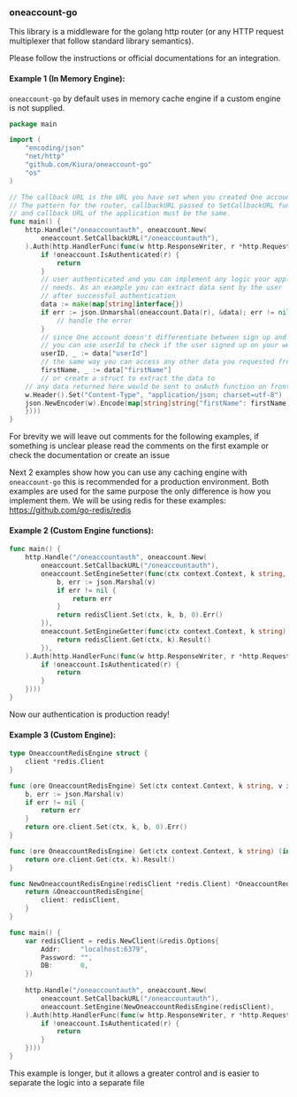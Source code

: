### oneaccount-go

This library is a middleware for the golang http router (or any HTTP request multiplexer that follow standard library semantics).

Please follow the instructions or official documentations for an integration.

#### Example 1 (In Memory Engine):
`oneaccount-go` by default uses in memory cache engine if a custom engine is not supplied.
```go
package main

import (
	"encoding/json"
	"net/http"
	"github.com/Kiura/oneaccount-go"
	"os"
)

// The callback URL is the URL you have set when you created One account app.
// The pattern for the router, callbackURL passed to SetCallbackURL function
// and callback URL of the application must be the same.
func main() {
    http.Handle("/oneaccountauth", oneaccount.New(
        oneaccount.SetCallbackURL("/oneaccountauth"),
    ).Auth(http.HandlerFunc(func(w http.ResponseWriter, r *http.Request) {
        if !oneaccount.IsAuthenticated(r) {
            return
        }
        // user authenticated and you can implement any logic your application 
        // needs. As an example you can extract data sent by the user 
        // after successful authentication
        data := make(map[string]interface{})
        if err := json.Unmarshal(oneaccount.Data(r), &data); err != nil {
            // handle the error
        }
        // since One account doesn't differentiate between sign up and sign in, 
        // you can use userId to check if the user signed up on your website or not
        userID, _ := data["userId"]
        // the same way you can access any other data you requested from the user:
        firstName, _ := data["firstName"]
        // or create a struct to extract the data to
	// any data returned here would be sent to onAuth function on front-end e.g.:
	w.Header().Set("Content-Type", "application/json; charset=utf-8")
	json.NewEncoder(w).Encode(map[string]string{"firstName": firstName)
    })))
}
```

For brevity we will leave out comments for the following examples, 
if something is unclear please read the comments on the first example 
or check the documentation or create an issue 

Next 2 examples show how you can use any caching engine with `oneaccount-go`
this is recommended for a production environment. Both examples are used
for the same purpose the only difference is how you implement them.
We will be using redis for these examples: https://github.com/go-redis/redis

#### Example 2 (Custom Engine functions):
```go
func main() {
    http.Handle("/oneaccountauth", oneaccount.New(
        oneaccount.SetCallbackURL("/oneaccountauth"),
        oneaccount.SetEngineSetter(func(ctx context.Context, k string, v interface{}) error {
            b, err := json.Marshal(v)
            if err != nil {
                return err
            }
            return redisClient.Set(ctx, k, b, 0).Err()
        }),
        oneaccount.SetEngineGetter(func(ctx context.Context, k string) (interface{}, error) {
            return redisClient.Get(ctx, k).Result()
        }),
    ).Auth(http.HandlerFunc(func(w http.ResponseWriter, r *http.Request) {
        if !oneaccount.IsAuthenticated(r) {
            return
        }
    })))
}
```
Now our authentication is production ready!

#### Example 3 (Custom Engine):
```go
type OneaccountRedisEngine struct {
	client *redis.Client
}

func (ore OneaccountRedisEngine) Set(ctx context.Context, k string, v interface{}) error {
	b, err := json.Marshal(v)
	if err != nil {
		return err
	}
	return ore.client.Set(ctx, k, b, 0).Err()
}

func (ore OneaccountRedisEngine) Get(ctx context.Context, k string) (interface{}, error) {
	return ore.client.Get(ctx, k).Result()
}

func NewOneaccountRedisEngine(redisClient *redis.Client) *OneaccountRedisEngine {
	return &OneaccountRedisEngine{
		client: redisClient,
	}
}

func main() {
    var redisClient = redis.NewClient(&redis.Options{
        Addr:     "localhost:6379",
        Password: "",
        DB:       0,
    })
    
    http.Handle("/oneaccountauth", oneaccount.New(
        oneaccount.SetCallbackURL("/oneaccountauth"),
        oneaccount.SetEngine(NewOneaccountRedisEngine(redisClient),
    ).Auth(http.HandlerFunc(func(w http.ResponseWriter, r *http.Request) {
        if !oneaccount.IsAuthenticated(r) {
            return
        }
    })))
}
```

This example is longer, but it allows a greater control 
and is easier to separate the logic into a separate file
